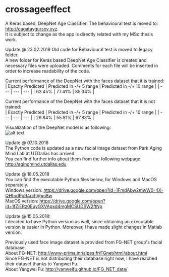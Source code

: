 # crossageeffect
A Keras based, DeepNet Age Classifier. The behavioural test is moved to: http://cagataygursoy.xyz.  
It is subject to change as the app is directly related with my MSc thesis work.

Update @ 23.02.2019
Old code for Behavioural test is moved to legacy folder.  
A new folder for Keras based DeepNet Age Classifier is created and necessary files were uploaded. Comments for each file will be inserted in order to increase readability of the code.  

Current performance of the DeepNet with the faces dataset that it is trained:  
| Exactly Predicted | Predicted in -/+ 5 range | Predicted in -/+ 10 range |
| --- | --- | --- |
| 63.45%  | 77.41%  | 85.34%  |
  
Current performance of the DeepNet with the faces dataset that it is not trained:  
| Exactly Predicted | Predicted in -/+ 5 range | Predicted in -/+ 10 range |
| --- | --- | --- |
| 29.84%  | 55.81%  | 67.83%  |

Visualization of the DeepNet model is as following:  
![alt text](https://github.com/caggursoy/crossageeffect/blob/master/caeMLGPU/cae-model_200px.png)

Update @ 07.10.2018  
The Python code is updated as a new facial image dataset from Park Aging Mind Lab at UTDallas has arrived.  
You can find further info about them from the following webpage: http://agingmind.utdallas.edu  

Update @ 18.05.2018  
You can find the executable Python files below, for Windows and MacOS separately.  
Windows version: https://drive.google.com/open?id=1FmdAbw2mwW0-4X-QHtndPpR4rchVgm8w  
MacOS version: https://drive.google.com/open?id=1fZiERz0EuyGXVAgxd4mgMCSUDSW2ftNp  

Update @ 15.05.2018:  
I decided to have Python version as well, since obtaining an executable version is easier in Python. Moreover, I have made slight changes in Matlab version.  

Previously used face image dataset is provided from FG-NET group's facial database.  
About FG-NET: http://www-prima.inrialpes.fr/FGnet/html/about.html  
Since FG-NET is not distributing their database right now, I have reached their dataset thanks to Yangwei Fu.  
About Yangwei Fu: http://yanweifu.github.io/FG_NET_data/  
